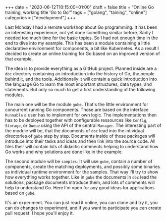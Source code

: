 +++
date = "2020-06-12T10:15:00+01:00"
draft = false
title = "Online Go training, working title 'Go to Go'"
tags = ["golang", "taining", "online"]
categories = ["development"]
+++

Last Monday I had a remote workshop about Go programming. It has been an interesting experience, not yet done something similar before. Sadly I needed too much time for the basic topics. So I had not enough time in the end to dive into my example. This has been a module containing a little declarative environment for components, a bit like Kubernetes. As a result I decided to create an online training for Go based on an improved version of that example.

The idea is to provide everything as a GitHub project. Planned inside are a `doc` directory containing an introduction into the history of Go, the people behind it, and the tools. Additionally it will contain a quick introduction into the language Go to learn the most important structures, data types, and statements. But only so much to get a first understanding of the following modules.

The main one will be the module `gube`. That's the little environment for concurrent running Go components. Those are based on the interface `Runnable` a user has to implement for own logic. The implementations then has to be deployed together with configurable ressources like `Config`, `Storage`, or `Queue` using the API of the central `Manager`. The interesting part of the module will be, that the documents of `doc` lead into the intividual directories of `gube` step by step. Documents inside of these packages will introduce into their tasks and ideas and then link into the source code. All files their will contain lots of didactic comments helping to understand how Go works and why solutions are done like in the example.

The second module will be `samples`. It will use `gube`, contain a number of components, create the matching deployments, and possibly some binaries as individual runtime environment for the samples. That way I'll try to show how everything works together. Like in `gube` the documents in `doc` lead the solutions, package documents introduce them, and lots of comments will help to understand Go. Here I'm open for any good ideas for applications based on `gube`.

It's an experiment. You can just read it online, you can clone and try it, you can do changes to experiment, and if you want to participate you can create pull request. I hope you'll enjoy it.
